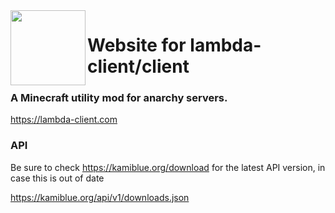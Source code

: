 <img src="https://github.com/kami-blue/assets/blob/assets/assets/icons/kami.svg" align="left" width="120"/>

# Website for lambda-client/client

### A Minecraft utility mod for anarchy servers.

https://lambda-client.com

### API

Be sure to check https://kamiblue.org/download for the latest API version, in case this is out of date 

https://kamiblue.org/api/v1/downloads.json


